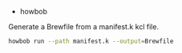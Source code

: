 * howbob

Generate a Brewfile from a manifest.k kcl file.

```bash
howbob run --path manifest.k --output=Brewfile
```
